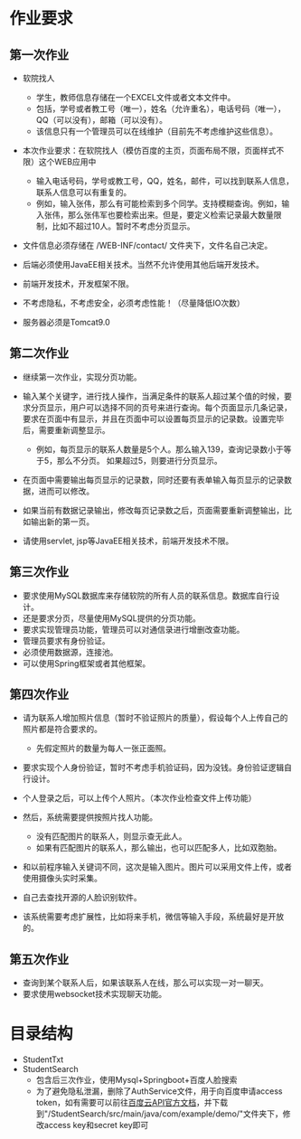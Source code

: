 # 作业要求
## 第一次作业

- 软院找人
  - 学生，教师信息存储在一个EXCEL文件或者文本文件中。
  - 包括，学号或者教工号（唯一），姓名（允许重名），电话号码（唯一），QQ（可以没有），邮箱（可以没有）。
  - 该信息只有一个管理员可以在线维护（目前先不考虑维护这些信息）。
- 本次作业要求：在软院找人（模仿百度的主页，页面布局不限，页面样式不限）这个WEB应用中
  - 输入电话号码，学号或教工号，QQ，姓名，邮件，可以找到联系人信息，联系人信息可以有重复的。
  - 例如，输入张伟，那么有可能检索到多个同学。支持模糊查询。例如，输入张伟，那么张伟军也要检索出来。但是，要定义检索记录最大数量限制，比如不超过10人。暂时不考虑分页显示。

- 文件信息必须存储在 /WEB-INF/contact/ 文件夹下，文件名自己决定。
- 后端必须使用JavaEE相关技术。当然不允许使用其他后端开发技术。
- 前端开发技术，开发框架不限。
- 不考虑隐私，不考虑安全，必须考虑性能！（尽量降低IO次数）
- 服务器必须是Tomcat9.0

## 第二次作业

- 继续第一次作业，实现分页功能。

- 输入某个关键字，进行找人操作，当满足条件的联系人超过某个值的时候，要求分页显示，用户可以选择不同的页号来进行查询。每个页面显示几条记录，要求在页面中有显示，并且在页面中可以设置每页显示的记录数。设置完毕后，需要重新调整显示。
  - 例如，每页显示的联系人数量是5个人。那么输入139，查询记录数小于等于5，那么不分页。
    如果超过5，则要进行分页显示。

- 在页面中需要输出每页显示的记录数，同时还要有表单输入每页显示的记录数据，进而可以修改。
- 如果当前有数据记录输出，修改每页记录数之后，页面需要重新调整输出，比如输出新的第一页。
- 请使用servlet, jsp等JavaEE相关技术，前端开发技术不限。

## 第三次作业

- 要求使用MySQL数据库来存储软院的所有人员的联系信息。数据库自行设计。
- 还是要求分页，尽量使用MySQL提供的分页功能。
- 要求实现管理员功能，管理员可以对通信录进行增删改查功能。
- 管理员要求有身份验证。
- 必须使用数据源，连接池。
- 可以使用Spring框架或者其他框架。

## 第四次作业

- 请为联系人增加照片信息（暂时不验证照片的质量），假设每个人上传自己的照片都是符合要求的。
  - 先假定照片的数量为每人一张正面照。

- 要求实现个人身份验证，暂时不考虑手机验证码，因为没钱。身份验证逻辑自行设计。
- 个人登录之后，可以上传个人照片。（本次作业检查文件上传功能）
- 然后，系统需要提供按照片找人功能。
  - 没有匹配图片的联系人，则显示查无此人。
  - 如果有匹配图片的联系人，那么输出，也可以匹配多人，比如双胞胎。

- 和以前程序输入关键词不同，这次是输入图片。图片可以采用文件上传，或者使用摄像头实时采集。
- 自己去查找开源的人脸识别软件。
- 该系统需要考虑扩展性，比如将来手机，微信等输入手段，系统最好是开放的。

## 第五次作业

- 查询到某个联系人后，如果该联系人在线，那么可以实现一对一聊天。
- 要求使用websocket技术实现聊天功能。

# 目录结构

- StudentTxt
- StudentSearch
  - 包含后三次作业，使用Mysql+Springboot+百度人脸搜索
  - 为了避免隐私泄漏，删除了AuthService文件，用于向百度申请access token，如有需要可以前往[百度云API官方文档](https://cloud.baidu.com/doc/FACE/s/Gk37c1uzc)，并下载到"/StudentSearch/src/main/java/com/example/demo/"文件夹下，修改access key和secret key即可


